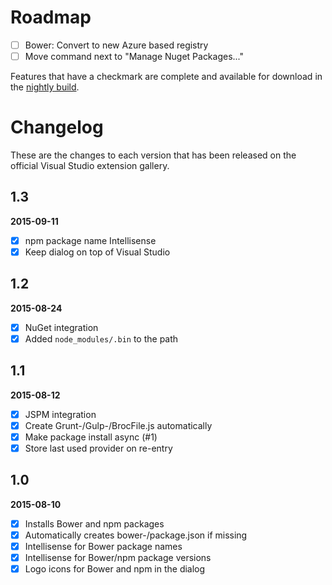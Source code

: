 # Roadmap

- [ ] Bower: Convert to new Azure based registry
- [ ] Move command next to "Manage Nuget Packages..."

Features that have a checkmark are complete and available for
download in the
[nightly build](http://vsixgallery.com/extension/fdd64809-376e-4542-92ce-808a8df06bcc/).

# Changelog

These are the changes to each version that has been released
on the official Visual Studio extension gallery.

## 1.3

**2015-09-11**

- [x] npm package name Intellisense
- [x] Keep dialog on top of Visual Studio

## 1.2

**2015-08-24**

- [x] NuGet integration
- [x] Added `node_modules/.bin` to the path

## 1.1

**2015-08-12**

- [x] JSPM integration
- [x] Create Grunt-/Gulp-/BrocFile.js automatically
- [x] Make package install async (#1)
- [x] Store last used provider on re-entry

## 1.0

**2015-08-10**

- [x] Installs Bower and npm packages
- [x] Automatically creates bower-/package.json if missing
- [x] Intellisense for Bower package names
- [x] Intellisense for Bower/npm package versions
- [x] Logo icons for Bower and npm in the dialog